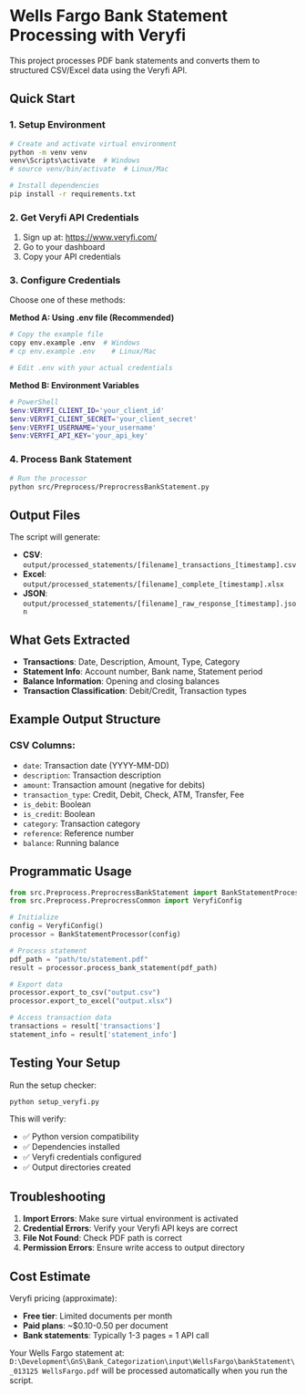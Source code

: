 # Wells Fargo Bank Statement Processing with Veryfi

This project processes PDF bank statements and converts them to structured CSV/Excel data using the Veryfi API.

## Quick Start

### 1. Setup Environment
```bash
# Create and activate virtual environment
python -m venv venv
venv\Scripts\activate  # Windows
# source venv/bin/activate  # Linux/Mac

# Install dependencies
pip install -r requirements.txt
```

### 2. Get Veryfi API Credentials
1. Sign up at: https://www.veryfi.com/
2. Go to your dashboard
3. Copy your API credentials

### 3. Configure Credentials
Choose one of these methods:

**Method A: Using .env file (Recommended)**
```bash
# Copy the example file
copy env.example .env  # Windows
# cp env.example .env    # Linux/Mac

# Edit .env with your actual credentials
```

**Method B: Environment Variables**
```powershell
# PowerShell
$env:VERYFI_CLIENT_ID='your_client_id'
$env:VERYFI_CLIENT_SECRET='your_client_secret'
$env:VERYFI_USERNAME='your_username'
$env:VERYFI_API_KEY='your_api_key'
```

### 4. Process Bank Statement
```bash
# Run the processor
python src/Preprocess/PreprocressBankStatement.py
```

## Output Files

The script will generate:
- **CSV**: `output/processed_statements/[filename]_transactions_[timestamp].csv`
- **Excel**: `output/processed_statements/[filename]_complete_[timestamp].xlsx`
- **JSON**: `output/processed_statements/[filename]_raw_response_[timestamp].json`

## What Gets Extracted

- **Transactions**: Date, Description, Amount, Type, Category
- **Statement Info**: Account number, Bank name, Statement period
- **Balance Information**: Opening and closing balances
- **Transaction Classification**: Debit/Credit, Transaction types

## Example Output Structure

### CSV Columns:
- `date`: Transaction date (YYYY-MM-DD)
- `description`: Transaction description
- `amount`: Transaction amount (negative for debits)
- `transaction_type`: Credit, Debit, Check, ATM, Transfer, Fee
- `is_debit`: Boolean
- `is_credit`: Boolean
- `category`: Transaction category
- `reference`: Reference number
- `balance`: Running balance

## Programmatic Usage

```python
from src.Preprocess.PreprocressBankStatement import BankStatementProcessor
from src.Preprocess.PreprocressCommon import VeryfiConfig

# Initialize
config = VeryfiConfig()
processor = BankStatementProcessor(config)

# Process statement
pdf_path = "path/to/statement.pdf"
result = processor.process_bank_statement(pdf_path)

# Export data
processor.export_to_csv("output.csv")
processor.export_to_excel("output.xlsx")

# Access transaction data
transactions = result['transactions']
statement_info = result['statement_info']
```

## Testing Your Setup

Run the setup checker:
```bash
python setup_veryfi.py
```

This will verify:
- ✅ Python version compatibility
- ✅ Dependencies installed
- ✅ Veryfi credentials configured
- ✅ Output directories created

## Troubleshooting

1. **Import Errors**: Make sure virtual environment is activated
2. **Credential Errors**: Verify your Veryfi API keys are correct
3. **File Not Found**: Check PDF path is correct
4. **Permission Errors**: Ensure write access to output directory

## Cost Estimate

Veryfi pricing (approximate):
- **Free tier**: Limited documents per month
- **Paid plans**: ~$0.10-0.50 per document
- **Bank statements**: Typically 1-3 pages = 1 API call

Your Wells Fargo statement at:
`D:\Development\GnS\Bank_Categorization\input\WellsFargo\bankStatement\_013125 WellsFargo.pdf`
will be processed automatically when you run the script.
